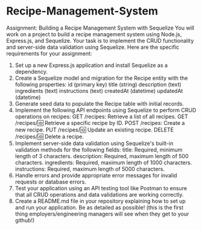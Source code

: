 # Recipe-Management-System

Assignment: Building a Recipe Management System with Sequelize
You will work on a project to build a recipe management system using Node.js, Express.js, and Sequelize. Your task is to implement the CRUD functionality and server-side data validation using Sequelize.
Here are the specific requirements for your assignment:
1. Set up a new Express.js application and install Sequelize as a dependency.
2. Create a Sequelize model and migration for the Recipe entity with the following properties:
id (primary key)
title (string)
description (text)
ingredients (text)
instructions (text)
createdAt (datetime)
updatedAt (datetime)
3. Generate seed data to populate the Recipe table with initial records.
4. Implement the following API endpoints using Sequelize to perform CRUD operations on recipes:
GET /recipes: Retrieve a list of all recipes.
GET /recipes/:id: Retrieve a specific recipe by ID.
POST /recipes: Create a new recipe.
PUT /recipes/:id: Update an existing recipe.
DELETE /recipes/:id: Delete a recipe.
5. Implement server-side data validation using Sequelize's built-in validation methods for the following fields:
title: Required, minimum length of 3 characters.
description: Required, maximum length of 500 characters.
ingredients: Required, maximum length of 1000 characters.
instructions: Required, maximum length of 5000 characters.
6. Handle errors and provide appropriate error messages for invalid requests or database errors.
7. Test your application using an API testing tool like Postman  to ensure that all CRUD operations and data validations are working correctly.
8. Create a README.md file in your repository explaining how to set up and run your application.  Be as detailed as possible! (this is the first thing              employers/engineering managers will see when they get to your github!)
